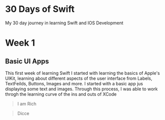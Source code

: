 # 30 Days of Swift
My 30 day journey in learning Swift and IOS Development

# Week 1 

## Basic UI Apps 

This first week of learning Swift I started with learning the basics of Apple's UIKit, learning about different aspects of the user interface from Labels, TextFeilds, Buttons, Images and more. I started with a basic app jus displaying some text and images. Through this process, I was able to work throgh the learning curve of the ins and outs of XCode

> I am Rich 

> Dicce 


